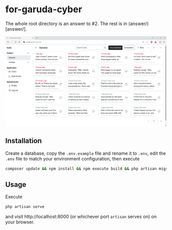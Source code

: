 # for-garuda-cyber 
The whole root directory is an answer to #2. The rest is in (answer/)[answer/].

![A screenshot of task list](public/images/screenshot.png "A screenshot of task list")
## Installation
Create a database, copy the ```.env.example``` file and rename it to ```.env```, edit the ```.env``` file to match your environment configuration, then execute 
```bash
composer update && npm install && npm execute build && php artisan migrate:fresh --seed && php artisan key:generate && php artisan storage:link
```
## Usage
Execute
```bash
php artisan serve
```
and visit http://localhost:8000 (or whichever port ```artisan``` serves on) on your browser.
